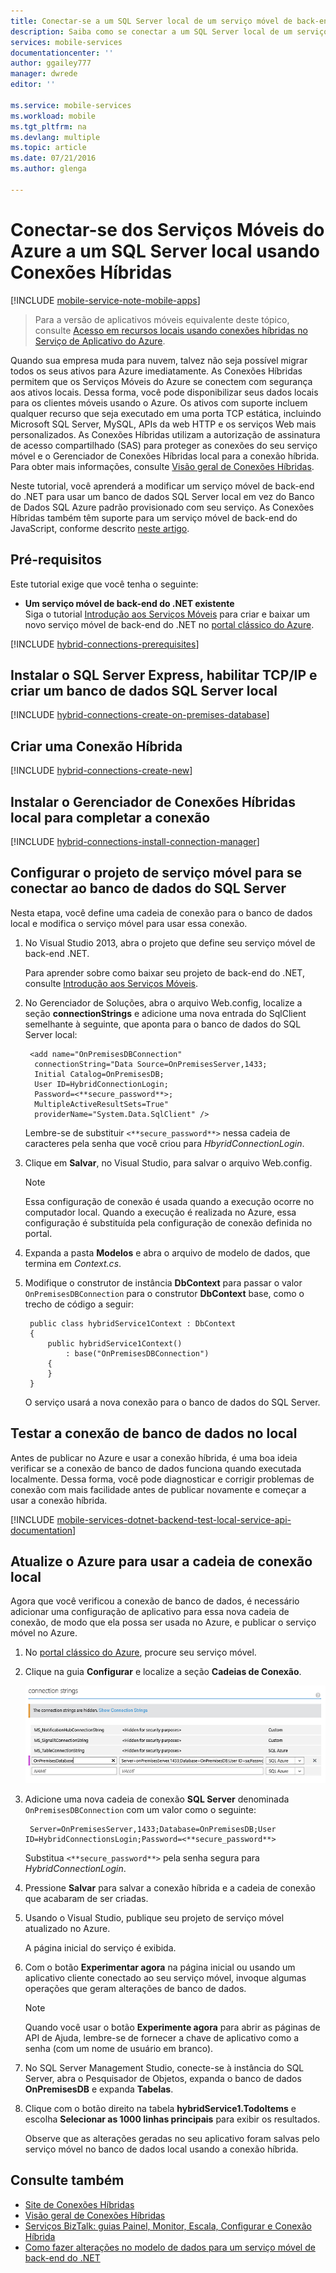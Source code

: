 ```yaml
---
title: Conectar-se a um SQL Server local de um serviço móvel de back-end .NET usando Conexões Híbridas | Microsoft Docs
description: Saiba como se conectar a um SQL Server local de um serviço móvel de back-end .NET usando Conexões Híbridas do Azure
services: mobile-services
documentationcenter: ''
author: ggailey777
manager: dwrede
editor: ''

ms.service: mobile-services
ms.workload: mobile
ms.tgt_pltfrm: na
ms.devlang: multiple
ms.topic: article
ms.date: 07/21/2016
ms.author: glenga

---
```

# Conectar-se dos Serviços Móveis do Azure a um SQL Server local usando Conexões Híbridas
[!INCLUDE [mobile-service-note-mobile-apps](../../includes/mobile-services-note-mobile-apps.md)]

> Para a versão de aplicativos móveis equivalente deste tópico, consulte [Acesso em recursos locais usando conexões híbridas no Serviço de Aplicativo do Azure](../app-service-web/web-sites-hybrid-connection-get-started.md).
> 
> 

Quando sua empresa muda para nuvem, talvez não seja possível migrar todos os seus ativos para Azure imediatamente. As Conexões Híbridas permitem que os Serviços Móveis do Azure se conectem com segurança aos ativos locais. Dessa forma, você pode disponibilizar seus dados locais para os clientes móveis usando o Azure. Os ativos com suporte incluem qualquer recurso que seja executado em uma porta TCP estática, incluindo Microsoft SQL Server, MySQL, APIs da web HTTP e os serviços Web mais personalizados. As Conexões Híbridas utilizam a autorização de assinatura de acesso compartilhado (SAS) para proteger as conexões do seu serviço móvel e o Gerenciador de Conexões Híbridas local para a conexão híbrida. Para obter mais informações, consulte [Visão geral de Conexões Híbridas](../biztalk-services/integration-hybrid-connection-overview.md).

Neste tutorial, você aprenderá a modificar um serviço móvel de back-end do .NET para usar um banco de dados SQL Server local em vez do Banco de Dados SQL Azure padrão provisionado com seu serviço. As Conexões Híbridas também têm suporte para um serviço móvel de back-end do JavaScript, conforme descrito [neste artigo](http://blogs.msdn.com/b/azuremobile/archive/2014/05/12/connecting-to-an-external-database-with-node-js-backend-in-azure-mobile-services.aspx).

## Pré-requisitos
Este tutorial exige que você tenha o seguinte:

* **Um serviço móvel de back-end do .NET existente** <br/>Siga o tutorial [Introdução aos Serviços Móveis] para criar e baixar um novo serviço móvel de back-end do .NET no [portal clássico do Azure].

[!INCLUDE [hybrid-connections-prerequisites](../../includes/hybrid-connections-prerequisites.md)]

## Instalar o SQL Server Express, habilitar TCP/IP e criar um banco de dados SQL Server local
[!INCLUDE [hybrid-connections-create-on-premises-database](../../includes/hybrid-connections-create-on-premises-database.md)]

## Criar uma Conexão Híbrida
[!INCLUDE [hybrid-connections-create-new](../../includes/hybrid-connections-create-new.md)]

## Instalar o Gerenciador de Conexões Híbridas local para completar a conexão
[!INCLUDE [hybrid-connections-install-connection-manager](../../includes/hybrid-connections-install-connection-manager.md)]

## Configurar o projeto de serviço móvel para se conectar ao banco de dados do SQL Server
Nesta etapa, você define uma cadeia de conexão para o banco de dados local e modifica o serviço móvel para usar essa conexão.

1. No Visual Studio 2013, abra o projeto que define seu serviço móvel de back-end .NET.
   
    Para aprender sobre como baixar seu projeto de back-end do .NET, consulte [Introdução aos Serviços Móveis](mobile-services-dotnet-backend-windows-store-dotnet-get-started.md).
2. No Gerenciador de Soluções, abra o arquivo Web.config, localize a seção **connectionStrings** e adicione uma nova entrada do SqlClient semelhante à seguinte, que aponta para o banco de dados do SQL Server local:
   
        <add name="OnPremisesDBConnection"
         connectionString="Data Source=OnPremisesServer,1433;
         Initial Catalog=OnPremisesDB;
         User ID=HybridConnectionLogin;
         Password=<**secure_password**>;
         MultipleActiveResultSets=True"
         providerName="System.Data.SqlClient" />
   
    Lembre-se de substituir `<**secure_password**>` nessa cadeia de caracteres pela senha que você criou para *HbyridConnectionLogin*.
3. Clique em **Salvar**, no Visual Studio, para salvar o arquivo Web.config.
   
   > [!NOTE]
   > Essa configuração de conexão é usada quando a execução ocorre no computador local. Quando a execução é realizada no Azure, essa configuração é substituída pela configuração de conexão definida no portal.
   > 
   > 
4. Expanda a pasta **Modelos** e abra o arquivo de modelo de dados, que termina em *Context.cs*.
5. Modifique o construtor de instância **DbContext** para passar o valor `OnPremisesDBConnection` para o construtor **DbContext** base, como o trecho de código a seguir:
   
        public class hybridService1Context : DbContext
        {
            public hybridService1Context()
                : base("OnPremisesDBConnection")
            {
            }
        }
   
    O serviço usará a nova conexão para o banco de dados do SQL Server.

## Testar a conexão de banco de dados no local
Antes de publicar no Azure e usar a conexão híbrida, é uma boa ideia verificar se a conexão de banco de dados funciona quando executada localmente. Dessa forma, você pode diagnosticar e corrigir problemas de conexão com mais facilidade antes de publicar novamente e começar a usar a conexão híbrida.

[!INCLUDE [mobile-services-dotnet-backend-test-local-service-api-documentation](../../includes/mobile-services-dotnet-backend-test-local-service-api-documentation.md)]

## Atualize o Azure para usar a cadeia de conexão local
Agora que você verificou a conexão de banco de dados, é necessário adicionar uma configuração de aplicativo para essa nova cadeia de conexão, de modo que ela possa ser usada no Azure, e publicar o serviço móvel no Azure.

1. No [portal clássico do Azure], procure seu serviço móvel.
2. Clique na guia **Configurar** e localize a seção **Cadeias de Conexão**.
   
    ![Cadeia de conexão para banco de dados local](./media/mobile-services-dotnet-backend-hybrid-connections-get-started/11.png)
3. Adicione uma nova cadeia de conexão **SQL Server** denominada `OnPremisesDBConnection` com um valor como o seguinte:
   
        Server=OnPremisesServer,1433;Database=OnPremisesDB;User ID=HybridConnectionsLogin;Password=<**secure_password**>

    Substitua `<**secure_password**>` pela senha segura para *HybridConnectionLogin*.

1. Pressione **Salvar** para salvar a conexão híbrida e a cadeia de conexão que acabaram de ser criadas.
2. Usando o Visual Studio, publique seu projeto de serviço móvel atualizado no Azure.
   
    A página inicial do serviço é exibida.
3. Com o botão **Experimentar agora** na página inicial ou usando um aplicativo cliente conectado ao seu serviço móvel, invoque algumas operações que geram alterações de banco de dados.
   
   > [!NOTE]
   > Quando você usar o botão **Experimente agora** para abrir as páginas de API de Ajuda, lembre-se de fornecer a chave de aplicativo como a senha (com um nome de usuário em branco).
   > 
   > 
4. No SQL Server Management Studio, conecte-se à instância do SQL Server, abra o Pesquisador de Objetos, expanda o banco de dados **OnPremisesDB** e expanda **Tabelas**.
5. Clique com o botão direito na tabela **hybridService1.TodoItems** e escolha **Selecionar as 1000 linhas principais** para exibir os resultados.
   
    Observe que as alterações geradas no seu aplicativo foram salvas pelo serviço móvel no banco de dados local usando a conexão híbrida.

## Consulte também
* [Site de Conexões Híbridas](https://azure.microsoft.com/services/biztalk-services/)
* [Visão geral de Conexões Híbridas](../biztalk-services/integration-hybrid-connection-overview.md)
* [Serviços BizTalk: guias Painel, Monitor, Escala, Configurar e Conexão Híbrida](../biztalk-services/biztalk-dashboard-monitor-scale-tabs.md)
* [Como fazer alterações no modelo de dados para um serviço móvel de back-end do .NET](mobile-services-dotnet-backend-how-to-use-code-first-migrations.md)

<!-- IMAGES -->


<!-- Links -->
[portal clássico do Azure]: http://manage.windowsazure.com
[Introdução aos Serviços Móveis]: mobile-services-dotnet-backend-windows-store-dotnet-get-started.md

<!---HONumber=AcomDC_0727_2016-->